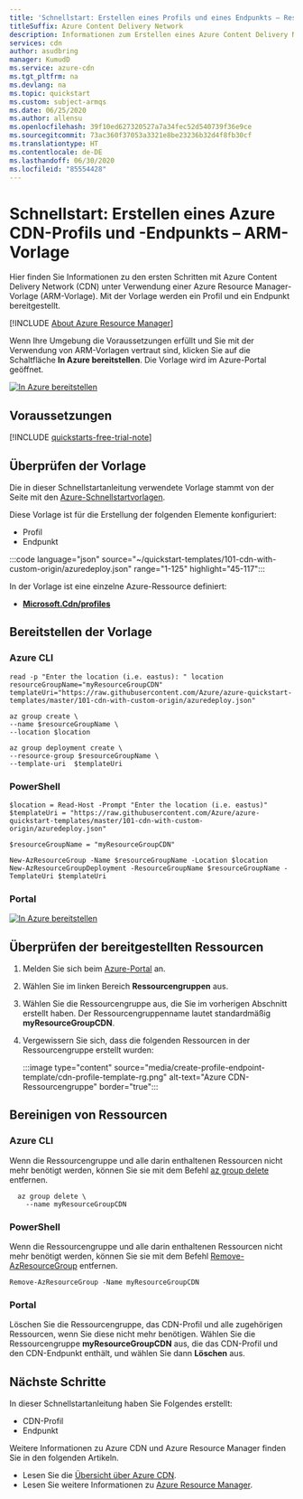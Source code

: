 ```yaml
---
title: 'Schnellstart: Erstellen eines Profils und eines Endpunkts – Resource Manager-Vorlage'
titleSuffix: Azure Content Delivery Network
description: Informationen zum Erstellen eines Azure Content Delivery Network-Profils und -Endpunkts mithilfe einer Resource Manager-Vorlage
services: cdn
author: asudbring
manager: KumudD
ms.service: azure-cdn
ms.tgt_pltfrm: na
ms.devlang: na
ms.topic: quickstart
ms.custom: subject-armqs
ms.date: 06/25/2020
ms.author: allensu
ms.openlocfilehash: 39f10ed627320527a7a34fec52d540739f36e9ce
ms.sourcegitcommit: 73ac360f37053a3321e8be23236b32d4f8fb30cf
ms.translationtype: HT
ms.contentlocale: de-DE
ms.lasthandoff: 06/30/2020
ms.locfileid: "85554428"
---
```

# <a name="quickstart-create-an-azure-cdn-profile-and-endpoint---arm-template"></a>Schnellstart: Erstellen eines Azure CDN-Profils und -Endpunkts – ARM-Vorlage

Hier finden Sie Informationen zu den ersten Schritten mit Azure Content Delivery Network (CDN) unter Verwendung einer Azure Resource Manager-Vorlage (ARM-Vorlage). Mit der Vorlage werden ein Profil und ein Endpunkt bereitgestellt.

[!INCLUDE [About Azure Resource Manager](../../includes/resource-manager-quickstart-introduction.md)]

Wenn Ihre Umgebung die Voraussetzungen erfüllt und Sie mit der Verwendung von ARM-Vorlagen vertraut sind, klicken Sie auf die Schaltfläche **In Azure bereitstellen**. Die Vorlage wird im Azure-Portal geöffnet.

[![In Azure bereitstellen](../media/template-deployments/deploy-to-azure.svg)](https://portal.azure.com/#create/Microsoft.Template/uri/https%3A%2F%2Fraw.githubusercontent.com%2FAzure%2Fazure-quickstart-templates%2Fmaster%2F101-cdn-with-custom-origin%2Fazuredeploy.json)

## <a name="prerequisites"></a>Voraussetzungen

[!INCLUDE [quickstarts-free-trial-note](../../includes/quickstarts-free-trial-note.md)]

## <a name="review-the-template"></a>Überprüfen der Vorlage

Die in dieser Schnellstartanleitung verwendete Vorlage stammt von der Seite mit den [Azure-Schnellstartvorlagen](https://azure.microsoft.com/resources/templates/101-cdn-with-custom-origin/).

Diese Vorlage ist für die Erstellung der folgenden Elemente konfiguriert:

* Profil
* Endpunkt

:::code language="json" source="~/quickstart-templates/101-cdn-with-custom-origin/azuredeploy.json" range="1-125" highlight="45-117":::

In der Vorlage ist eine einzelne Azure-Ressource definiert:

* **[Microsoft.Cdn/profiles](https://docs.microsoft.com/azure/templates/microsoft.cdn/profiles)**

## <a name="deploy-the-template"></a>Bereitstellen der Vorlage

### <a name="azure-cli"></a>Azure CLI

```azurecli-interactive
read -p "Enter the location (i.e. eastus): " location
resourceGroupName="myResourceGroupCDN"
templateUri="https://raw.githubusercontent.com/Azure/azure-quickstart-templates/master/101-cdn-with-custom-origin/azuredeploy.json" 

az group create \
--name $resourceGroupName \
--location $location

az group deployment create \
--resource-group $resourceGroupName \
--template-uri  $templateUri
```

### <a name="powershell"></a>PowerShell

```azurepowershell-interactive
$location = Read-Host -Prompt "Enter the location (i.e. eastus)"
$templateUri = "https://raw.githubusercontent.com/Azure/azure-quickstart-templates/master/101-cdn-with-custom-origin/azuredeploy.json"

$resourceGroupName = "myResourceGroupCDN"

New-AzResourceGroup -Name $resourceGroupName -Location $location
New-AzResourceGroupDeployment -ResourceGroupName $resourceGroupName -TemplateUri $templateUri
```

### <a name="portal"></a>Portal

[![In Azure bereitstellen](../media/template-deployments/deploy-to-azure.svg)](https://portal.azure.com/#create/Microsoft.Template/uri/https%3A%2F%2Fraw.githubusercontent.com%2FAzure%2Fazure-quickstart-templates%2Fmaster%2F101-cdn-with-custom-origin%2Fazuredeploy.json)

## <a name="review-deployed-resources"></a>Überprüfen der bereitgestellten Ressourcen

1. Melden Sie sich beim [Azure-Portal](https://portal.azure.com) an.

2. Wählen Sie im linken Bereich **Ressourcengruppen** aus.

3. Wählen Sie die Ressourcengruppe aus, die Sie im vorherigen Abschnitt erstellt haben. Der Ressourcengruppenname lautet standardmäßig **myResourceGroupCDN**.

4. Vergewissern Sie sich, dass die folgenden Ressourcen in der Ressourcengruppe erstellt wurden:

    :::image type="content" source="media/create-profile-endpoint-template/cdn-profile-template-rg.png" alt-text="Azure CDN-Ressourcengruppe" border="true":::

## <a name="clean-up-resources"></a>Bereinigen von Ressourcen

### <a name="azure-cli"></a>Azure CLI

Wenn die Ressourcengruppe und alle darin enthaltenen Ressourcen nicht mehr benötigt werden, können Sie sie mit dem Befehl [az group delete](/cli/azure/group#az-group-delete) entfernen.

```azurecli-interactive 
  az group delete \
    --name myResourceGroupCDN
```

### <a name="powershell"></a>PowerShell

Wenn die Ressourcengruppe und alle darin enthaltenen Ressourcen nicht mehr benötigt werden, können Sie sie mit dem Befehl [Remove-AzResourceGroup](https://docs.microsoft.com/powershell/module/az.resources/remove-azresourcegroup?view=latest) entfernen.

```azurepowershell-interactive 
Remove-AzResourceGroup -Name myResourceGroupCDN
```

### <a name="portal"></a>Portal

Löschen Sie die Ressourcengruppe, das CDN-Profil und alle zugehörigen Ressourcen, wenn Sie diese nicht mehr benötigen. Wählen Sie die Ressourcengruppe **myResourceGroupCDN** aus, die das CDN-Profil und den CDN-Endpunkt enthält, und wählen Sie dann **Löschen** aus.

## <a name="next-steps"></a>Nächste Schritte

In dieser Schnellstartanleitung haben Sie Folgendes erstellt:

* CDN-Profil
* Endpunkt

Weitere Informationen zu Azure CDN und Azure Resource Manager finden Sie in den folgenden Artikeln.

* Lesen Sie die [Übersicht über Azure CDN](cdn-overview.md).
* Lesen Sie weitere Informationen zu [Azure Resource Manager](../azure-resource-manager/management/overview.md).